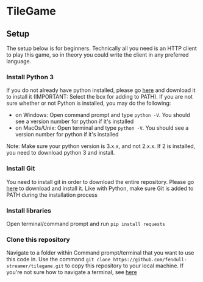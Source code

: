 # TileGame

## Setup

The setup below is for beginners. Technically all you need is an HTTP client to play this game, so in theory you could write the client in any preferred language.

### Install Python 3

If you do not already have python installed, please go [here](https://www.python.org/downloads/) and download it to install it (IMPORTANT: Select the box for adding to PATH). If you are not sure whether or not Python is installed, you may do the following:

- on Windows: Open command prompt and type ```python -V```. You should see a version number for python if it's installed
- on MacOs/Unix: Open terminal and type ```python -V```. You should see a version number for python if it's installed

Note: Make sure your python version is 3.x.x, and not 2.x.x. If 2 is installed, you need to download python 3 and install.

### Install Git
You need to install git in order to download the entire repository. Please go [here](https://git-scm.com/downloads) to download and install it. Like with Python, make sure Git is added to PATH during the installation process

### Install libraries
Open terminal/command prompt and run ```pip install requests```

### Clone this repository
Navigate to a folder within Command prompt/terminal that you want to use this code in. Use the command ```git clone https://github.com/fendull-streamer/tilegame.git``` to copy this repository to your local machine. If you're not sure how to navigate a terminal, see [here](https://www.vikingcodeschool.com/web-development-basics/a-command-line-crash-course)
